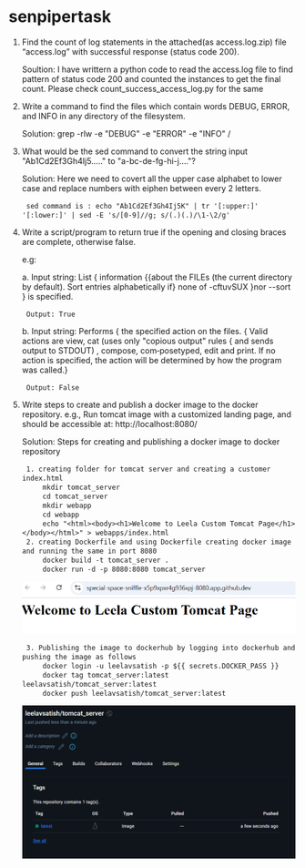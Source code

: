 # senpipertask

1. Find the count of log statements in the attached(as access.log.zip) file “access.log”
with successful response (status code 200).
    
    Soultion: I have writtern a python code to read the access.log file to find pattern of status code 200 and counted the instances to get the final count. Please check count_success_access_log.py for the same

2. Write a command to find the files which contain words DEBUG, ERROR, and INFO
in any directory of the filesystem.
    
    
    Solution: grep -rlw -e "DEBUG" -e "ERROR" -e "INFO" /

3. What would be the sed command to convert the string input "Ab1Cd2Ef3Gh4Ij5….."
to "a-bc-de-fg-hi-j…."?

    Solution: 
        Here we need to covert all the upper case alphabet to lower case and replace numbers with eiphen between every 2 letters.

        sed command is : echo "Ab1Cd2Ef3Gh4Ij5K" | tr '[:upper:]' '[:lower:]' | sed -E 's/[0-9]//g; s/(.)(.)/\1-\2/g'

4. Write a script/program to return true if the opening and closing braces are
complete, otherwise false.

    e.g:

    a. Input string:
        List { information {{about the FILEs (the current directory by default). Sort entries
        alphabetically if} none of -cftuvSUX }nor --sort } is specified.
        
        Output: True

    b. Input string:
        Performs { the specified action on the files. { Valid actions are view, cat (uses only
        "copious output" rules { and sends output to STDOUT) , compose, com‐posetyped, edit and
        print. If no action is specified, the action will be determined by how the program was called.}
        
        Output: False

5. Write steps to create and publish a docker image to the docker repository.
    e.g., Run tomcat image with a customized landing page, and should be accessible at:
    http://localhost:8080/

    Solution: Steps for creating and publishing a docker image to docker repository
        
        1. creating folder for tomcat server and creating a customer index.html
            mkdir tomcat_server
            cd tomcat_server
            mkdir webapp
            cd webapp
            echo "<html><body><h1>Welcome to Leela Custom Tomcat Page</h1></body></html>" > webapps/index.html
        2. creating Dockerfile and using Dockerfile creating docker image and running the same in port 8080
            docker build -t tomcat_server .
            docker run -d -p 8080:8080 tomcat_server
    ![alt text](image.png)
        
        3. Publishing the image to dockerhub by logging into dockerhub and pushing the image as follows
            docker login -u leelavsatish -p ${{ secrets.DOCKER_PASS }}
            docker tag tomcat_server:latest leelavsatish/tomcat_server:latest
            docker push leelavsatish/tomcat_server:latest
    ![alt text](image-1.png)